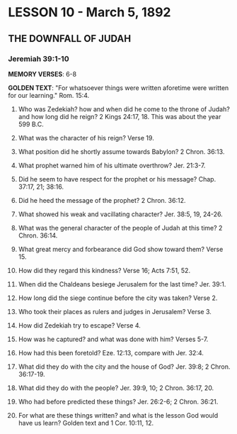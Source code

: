 # LESSON 10 - March 5, 1892
## THE DOWNFALL OF JUDAH
### Jeremiah 39:1-10

**MEMORY VERSES**: 6-8

**GOLDEN TEXT**: "For whatsoever things were written aforetime were written for our learning." Rom. 15:4.

1. Who was Zedekiah? how and when did he come to the throne of Judah? and how long did he reign? 2 Kings 24:17, 18. This was about the year 599 B.C.

2. What was the character of his reign? Verse 19.

3. What position did he shortly assume towards Babylon? 2 Chron. 36:13.

4. What prophet warned him of his ultimate overthrow? Jer. 21:3-7.

5. Did he seem to have respect for the prophet or his message? Chap. 37:17, 21; 38:16.

6. Did he heed the message of the prophet? 2 Chron. 36:12.

7. What showed his weak and vacillating character? Jer. 38:5, 19, 24-26.

8. What was the general character of the people of Judah at this time? 2 Chron. 36:14.

9. What great mercy and forbearance did God show toward them? Verse 15.

10. How did they regard this kindness? Verse 16; Acts 7:51, 52.

11. When did the Chaldeans besiege Jerusalem for the last time? Jer. 39:1.

12. How long did the siege continue before the city was taken? Verse 2.

13. Who took their places as rulers and judges in Jerusalem? Verse 3.

14. How did Zedekiah try to escape? Verse 4.

15. How was he captured? and what was done with him? Verses 5-7.

16. How had this been foretold? Eze. 12:13, compare with Jer. 32:4.

17. What did they do with the city and the house of God? Jer. 39:8; 2 Chron. 36:17-19.

18. What did they do with the people? Jer. 39:9, 10; 2 Chron. 36:17, 20.

19. Who had before predicted these things? Jer. 26:2-6; 2 Chron. 36:21.

20. For what are these things written? and what is the lesson God would have us learn? Golden text and 1 Cor. 10:11, 12.